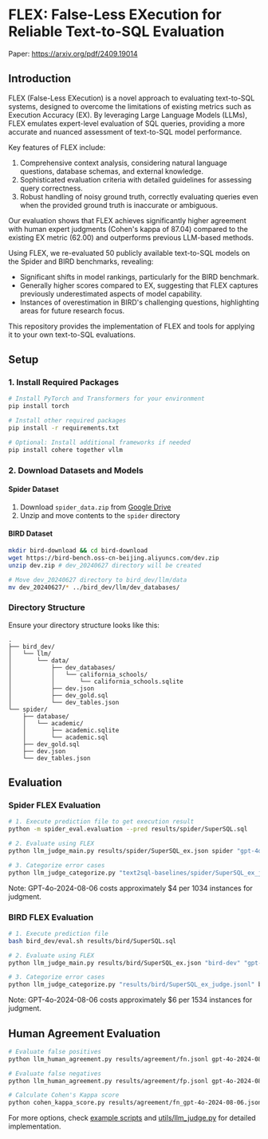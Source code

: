 # FLEX: False-Less EXecution for Reliable Text-to-SQL Evaluation
Paper: https://arxiv.org/pdf/2409.19014

## Introduction

FLEX (False-Less EXecution) is a novel approach to evaluating text-to-SQL systems, designed to overcome the limitations of existing metrics such as Execution Accuracy (EX). By leveraging Large Language Models (LLMs), FLEX emulates expert-level evaluation of SQL queries, providing a more accurate and nuanced assessment of text-to-SQL model performance.

Key features of FLEX include:

1. Comprehensive context analysis, considering natural language questions, database schemas, and external knowledge.
2. Sophisticated evaluation criteria with detailed guidelines for assessing query correctness.
3. Robust handling of noisy ground truth, correctly evaluating queries even when the provided ground truth is inaccurate or ambiguous.

Our evaluation shows that FLEX achieves significantly higher agreement with human expert judgments (Cohen's kappa of 87.04) compared to the existing EX metric (62.00) and outperforms previous LLM-based methods.

Using FLEX, we re-evaluated 50 publicly available text-to-SQL models on the Spider and BIRD benchmarks, revealing:

- Significant shifts in model rankings, particularly for the BIRD benchmark.
- Generally higher scores compared to EX, suggesting that FLEX captures previously underestimated aspects of model capability.
- Instances of overestimation in BIRD's challenging questions, highlighting areas for future research focus.

This repository provides the implementation of FLEX and tools for applying it to your own text-to-SQL evaluations.

## Setup

### 1. Install Required Packages

```bash
# Install PyTorch and Transformers for your environment
pip install torch

# Install other required packages
pip install -r requirements.txt

# Optional: Install additional frameworks if needed
pip install cohere together vllm
```

### 2. Download Datasets and Models

#### Spider Dataset
1. Download `spider_data.zip` from [Google Drive](https://drive.google.com/file/d/1403EGqzIDoHMdQF4c9Bkyl7dZLZ5Wt6J/view)
2. Unzip and move contents to the `spider` directory

#### BIRD Dataset
```bash
mkdir bird-download && cd bird-download
wget https://bird-bench.oss-cn-beijing.aliyuncs.com/dev.zip
unzip dev.zip # dev_20240627 directory will be created

# Move dev_20240627 directory to bird_dev/llm/data
mv dev_20240627/* ../bird_dev/llm/dev_databases/
```

### Directory Structure
Ensure your directory structure looks like this:
```
.
├── bird_dev/
│   └── llm/
│       └── data/
│           ├── dev_databases/
│           │   └── california_schools/
│           │       └── california_schools.sqlite
│           ├── dev.json
│           ├── dev_gold.sql
│           └── dev_tables.json
└── spider/
    ├── database/
    │   └── academic/
    │       ├── academic.sqlite
    │       └── academic.sql
    ├── dev_gold.sql
    ├── dev.json
    └── dev_tables.json
```

## Evaluation

### Spider FLEX Evaluation

```bash
# 1. Execute prediction file to get execution result
python -m spider_eval.evaluation --pred results/spider/SuperSQL.sql

# 2. Evaluate using FLEX
python llm_judge_main.py results/spider/SuperSQL_ex.json spider "gpt-4o-2024-08-06" --batch_size 32 --num_threads 8

# 3. Categorize error cases
python llm_judge_categorize.py "text2sql-baselines/spider/SuperSQL_ex_judge.jsonl" spider gpt-4o-2024-08-06 --batch_size 32 --num_threads 8
```

Note: GPT-4o-2024-08-06 costs approximately $4 per 1034 instances for judgment.

### BIRD FLEX Evaluation

```bash
# 1. Execute prediction file
bash bird_dev/eval.sh results/bird/SuperSQL.sql

# 2. Evaluate using FLEX
python llm_judge_main.py results/bird/SuperSQL_ex.json "bird-dev" "gpt-4o-2024-08-06" --batch_size 32 --num_threads 8

# 3. Categorize error cases
python llm_judge_categorize.py "results/bird/SuperSQL_ex_judge.jsonl" bird-dev gpt-4o-2024-08-06 --batch_size 32 --num_threads 8
```

Note: GPT-4o-2024-08-06 costs approximately $6 per 1534 instances for judgment.

## Human Agreement Evaluation

```bash
# Evaluate false positives
python llm_human_agreement.py results/agreement/fn.jsonl gpt-4o-2024-08-06

# Evaluate false negatives
python llm_human_agreement.py results/agreement/fp.jsonl gpt-4o-2024-08-06

# Calculate Cohen's Kappa score
python cohen_kappa_score.py results/agreement/fn_gpt-4o-2024-08-06.jsonl results/agreement/fp_gpt-4o-2024-08-06.jsonl
```

For more options, check [example scripts](./script/00-human-llm-agreement/) and [utils/llm_judge.py](./utils/llm_judge.py) for detailed implementation.
